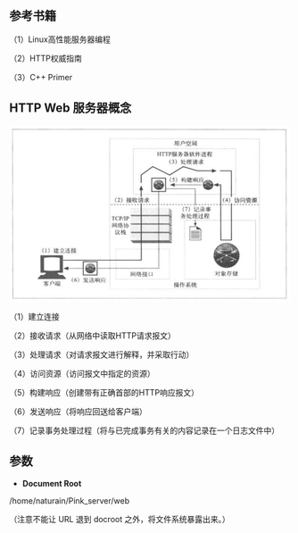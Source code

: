 ## 参考书籍

（1）Linux高性能服务器编程

（2）HTTP权威指南

（3）C++ Primer

## HTTP Web 服务器概念

![](../imgs/http_web_server.png)

（1）建立连接

（2）接收请求（从网络中读取HTTP请求报文）

（3）处理请求（对请求报文进行解释，并采取行动）

（4）访问资源（访问报文中指定的资源）

（5）构建响应（创建带有正确首部的HTTP响应报文）

（6）发送响应（将响应回送给客户端）

（7）记录事务处理过程（将与已完成事务有关的内容记录在一个日志文件中）

## 参数

- **Document Root**

/home/naturain/Pink_server/web

（注意不能让 URL 退到 docroot 之外，将文件系统暴露出来。）
